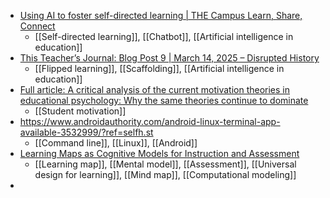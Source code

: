 - [Using AI to foster self-directed learning | THE Campus Learn, Share, Connect](https://www.timeshighereducation.com/campus/using-ai-foster-selfdirected-learning)
	- [[Self-directed learning]], [[Chatbot]], [[Artificial intelligence in education]]
- [This Teacher’s Journal: Blog Post 9 | March 14, 2025 – Disrupted History](https://disruptedhistory.com/2025/03/14/this-teachers-journal-blog-post-9-march-14-2025/)
	- [[Flipped learning]], [[Scaffolding]], [[Artificial intelligence in education]]
- [Full article: A critical analysis of the current motivation theories in educational psychology: Why the same theories continue to dominate](https://www.tandfonline.com/doi/full/10.1080/00461520.2025.2473894)
	- [[Student motivation]]
- https://www.androidauthority.com/android-linux-terminal-app-available-3532999/?ref=selfh.st
	- [[Command line]], [[Linux]], [[Android]]
- [Learning Maps as Cognitive Models for Instruction and Assessment](https://www.mdpi.com/2227-7102/15/3/365)
	- [[Learning map]], [[Mental model]], [[Assessment]], [[Universal design for learning]], [[Mind map]], [[Computational modeling]]
-